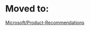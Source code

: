 # Moved to:
[Microsoft/Product-Recommendations](https://github.com/Microsoft/Product-Recommendations)
